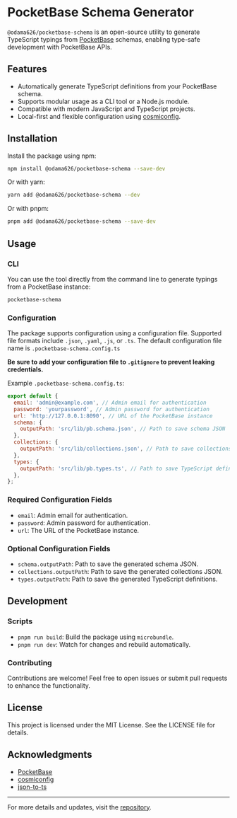 # PocketBase Schema Generator

`@odama626/pocketbase-schema` is an open-source utility to generate TypeScript typings from [PocketBase](https://pocketbase.io/) schemas, enabling type-safe development with PocketBase APIs.

## Features

- Automatically generate TypeScript definitions from your PocketBase schema.
- Supports modular usage as a CLI tool or a Node.js module.
- Compatible with modern JavaScript and TypeScript projects.
- Local-first and flexible configuration using [cosmiconfig](https://github.com/davidtheclark/cosmiconfig).

## Installation

Install the package using npm:

```bash
npm install @odama626/pocketbase-schema --save-dev
```

Or with yarn:

```bash
yarn add @odama626/pocketbase-schema --dev
```

Or with pnpm:

```bash
pnpm add @odama626/pocketbase-schema --save-dev
```

## Usage

### CLI

You can use the tool directly from the command line to generate typings from a PocketBase instance:

```bash
pocketbase-schema
```

### Configuration

The package supports configuration using a configuration file. Supported file formats include `.json`, `.yaml`, `.js`, or `.ts`. The default configuration file name is `.pocketbase-schema.config.ts`

**Be sure to add your configuration file to `.gitignore` to prevent leaking credentials.**

Example `.pocketbase-schema.config.ts`:

```javascript
export default {
  email: 'admin@example.com', // Admin email for authentication
  password: 'yourpassword', // Admin password for authentication
  url: 'http://127.0.0.1:8090', // URL of the PocketBase instance
  schema: {
    outputPath: 'src/lib/pb.schema.json', // Path to save schema JSON
  },
  collections: {
    outputPath: 'src/lib/collections.json', // Path to save collections JSON
  },
  types: {
    outputPath: 'src/lib/pb.types.ts', // Path to save TypeScript definitions
  },
};
```

### Required Configuration Fields

- `email`: Admin email for authentication.
- `password`: Admin password for authentication.
- `url`: The URL of the PocketBase instance.

### Optional Configuration Fields

- `schema.outputPath`: Path to save the generated schema JSON.
- `collections.outputPath`: Path to save the generated collections JSON.
- `types.outputPath`: Path to save the generated TypeScript definitions.

## Development

### Scripts

- `pnpm run build`: Build the package using `microbundle`.
- `pnpm run dev`: Watch for changes and rebuild automatically.

### Contributing

Contributions are welcome! Feel free to open issues or submit pull requests to enhance the functionality.

## License

This project is licensed under the MIT License. See the LICENSE file for details.

## Acknowledgments

- [PocketBase](https://pocketbase.io/)
- [cosmiconfig](https://github.com/davidtheclark/cosmiconfig)
- [json-to-ts](https://github.com/MariusAlch/json-to-ts)

---

For more details and updates, visit the [repository](https://github.com/odama626/pocketbase-schema).
